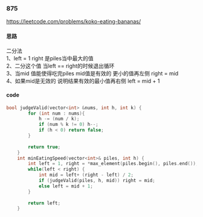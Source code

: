 ### 875
https://leetcode.com/problems/koko-eating-bananas/

#### 思路
二分法  \
1、left = 1 right 是piles当中最大的值\
2、二分这个值 当left == right的时候退出循环 \
3、当mid 值能使得吃完piles mid值是有效的 更小的值再左侧 right = mid \
4、如果mid是无效的 说明结果有效的最小值再右侧 left = mid + 1

#### code
```cpp
bool judgeValid(vector<int> &nums, int h, int k) {
        for (int num : nums){
            h -= (num / k);
            if (num % k != 0) h--;
            if (h < 0) return false;
        }
        
        return true;
    }
    int minEatingSpeed(vector<int>& piles, int h) {
        int left = 1, right = *max_element(piles.begin(), piles.end());
        while(left < right) {
            int mid = left+ (right - left) / 2;
            if (judgeValid(piles, h, mid)) right = mid;
            else left = mid + 1;
        }
        
        return left;
    }
```